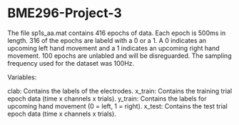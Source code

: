 # BME296-Project-3

The file sp1s_aa.mat contains 416 epochs of data. 
Each epoch is 500ms in length.
316 of the epochs are labeld with a 0 or a 1. A 0 indicates an upcoming left hand movement and a 1 indicates an upcoming right hand movement. 
100 epochs are unlabled and will be disreguarded. 
The sampling frequency used for the dataset was 100Hz. 

Variables: 

clab: Contains the labels of the electrodes. 
x_train: Contains the training trial epoch data (time x channels x trials).
y_train: Contains the labels for upcoming hand movement (0 = left, 1 = right).
x_test: Contains the test trial epoch data (time x channels x trials).
